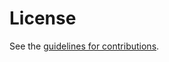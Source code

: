 # License

See the
[guidelines for contributions](https://github.com/ietf-wg-scitt/draft-ietf-scitt-software-use-cases/blob/main/CONTRIBUTING.md).
